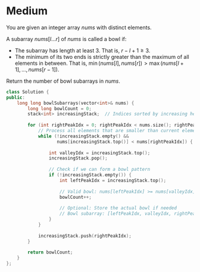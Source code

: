 # Medium

You are given an integer array $nums$ with distinct elements.

A subarray $nums[l...r]$ of $nums$ is called a bowl if:

- The subarray has length at least 3. That is, $r - l + 1 \geq 3$.
- The minimum of its two ends is strictly greater than the maximum of all elements in between. That is, $\min(nums[l], nums[r]) > \max(nums[l + 1], ..., nums[r - 1])$.

Return the number of bowl subarrays in $nums$.

```cpp
class Solution {
public:
    long long bowlSubarrays(vector<int>& nums) {
        long long bowlCount = 0;
        stack<int> increasingStack;  // Indices sorted by increasing height values
        
        for (int rightPeakIdx = 0; rightPeakIdx < nums.size(); rightPeakIdx++) {
            // Process all elements that are smaller than current element
            while (!increasingStack.empty() && 
                   nums[increasingStack.top()] < nums[rightPeakIdx]) {
                
                int valleyIdx = increasingStack.top();
                increasingStack.pop();
                
                // Check if we can form a bowl pattern
                if (!increasingStack.empty()) {
                    int leftPeakIdx = increasingStack.top();
                    
                    // Valid bowl: nums[leftPeakIdx] >= nums[valleyIdx] < nums[rightPeakIdx]
                    bowlCount++;
                    
                    // Optional: Store the actual bowl if needed
                    // Bowl subarray: [leftPeakIdx, valleyIdx, rightPeakIdx]
                }
            }
            
            increasingStack.push(rightPeakIdx);
        }
        
        return bowlCount;
    }
};
```
